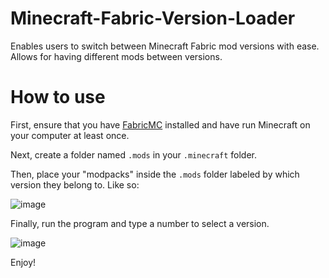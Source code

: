 # Minecraft-Fabric-Version-Loader
Enables users to switch between Minecraft Fabric mod versions with ease. Allows for having different mods between versions.

# How to use
First, ensure that you have [FabricMC](https://fabricmc.net/) installed and have run Minecraft on your computer at least once.

Next, create a folder named `.mods` in your `.minecraft` folder.

Then, place your "modpacks" inside the `.mods` folder labeled by which version they belong to.
Like so:

![image](https://user-images.githubusercontent.com/43939306/193961854-1269aaa1-6d42-48ee-b0bb-ed03fab4c490.png)

Finally, run the program and type a number to select a version.

![image](https://user-images.githubusercontent.com/43939306/193962466-e9496f2a-b8c5-4427-a623-13671cb81069.png)

Enjoy!
